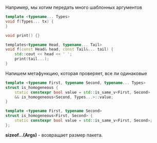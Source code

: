 Например, мы хотим передать много шаблонных аргументов
```cpp
template <typename... Types>
void f(Types... tx) {
}
```

```cpp
void print() {}

templates<typename Head, typename... Tail>
void f(const Head& head, const Tail&... tail) {
	std::cout << head << ' ';
	print(tail...);
}
```

Напишем метафункцию, которая проверяет, все ли одинаковые
```cpp
template <typename First, typename Second, typename... Types>
struct is_homogeneous {
	static constexpr bool value = std::is_same_v<First, Second> 
	&& is_homogeneous<Second, Types...>::value;
}

template <typename First, typename Second>
struct is_homogeneous<First, Second> {
	static constexpr bool value = std::is_same_v<First, Second>;
};
```

**sizeof...(Args)** - возвращает размер пакета.